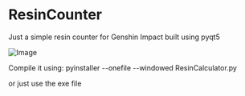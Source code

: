 # ResinCounter
Just a simple resin counter for Genshin Impact built using pyqt5


![Image](https://i.imgur.com/GBrxecY.png)

Compile it using:
pyinstaller --onefile --windowed ResinCalculator.py

or just use the exe file


